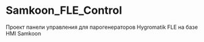 # Samkoon_FLE_Control
Проект панели управления для парогенераторов Hygromatik FLE на базе HMI Samkoon
